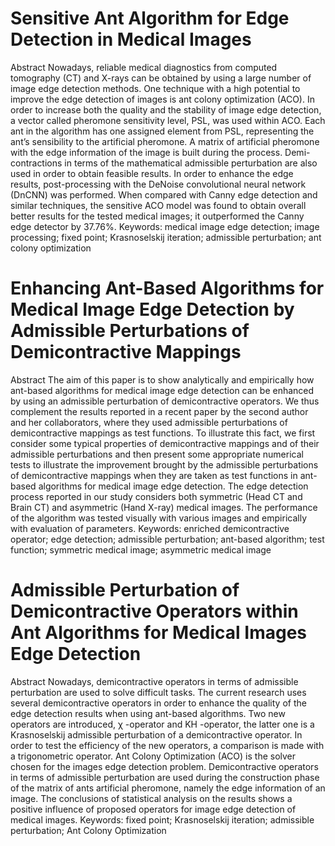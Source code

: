 # Sensitive Ant Algorithm for Edge Detection in Medical Images
Abstract
Nowadays, reliable medical diagnostics from computed tomography (CT) and X-rays can be obtained by using a large number of image edge detection methods. One technique with a high potential to improve the edge detection of images is ant colony optimization (ACO). In order to increase both the quality and the stability of image edge detection, a vector called pheromone sensitivity level, PSL, was used within ACO. Each ant in the algorithm has one assigned element from PSL, representing the ant’s sensibility to the artificial pheromone. A matrix of artificial pheromone with the edge information of the image is built during the process. Demi-contractions in terms of the mathematical admissible perturbation are also used in order to obtain feasible results. In order to enhance the edge results, post-processing with the DeNoise convolutional neural network (DnCNN) was performed. When compared with Canny edge detection and similar techniques, the sensitive ACO model was found to obtain overall better results for the tested medical images; it outperformed the Canny edge detector by 37.76%.
Keywords: medical image edge detection; image processing; fixed point; Krasnoselskij iteration; admissible perturbation; ant colony optimization

# Enhancing Ant-Based Algorithms for Medical Image Edge Detection by Admissible Perturbations of Demicontractive Mappings
Abstract
The aim of this paper is to show analytically and empirically how ant-based algorithms for medical image edge detection can be enhanced by using an admissible perturbation of demicontractive operators. We thus complement the results reported in a recent paper by the second author and her collaborators, where they used admissible perturbations of demicontractive mappings as test functions. To illustrate this fact, we first consider some typical properties of demicontractive mappings and of their admissible perturbations and then present some appropriate numerical tests to illustrate the improvement brought by the admissible perturbations of demicontractive mappings when they are taken as test functions in ant-based algorithms for medical image edge detection. The edge detection process reported in our study considers both symmetric (Head CT and Brain CT) and asymmetric (Hand X-ray) medical images. The performance of the algorithm was tested visually with various images and empirically with evaluation of parameters.
Keywords: enriched demicontractive operator; edge detection; admissible perturbation; ant-based algorithm; test function; symmetric medical image; asymmetric medical image

# Admissible Perturbation of Demicontractive Operators within Ant Algorithms for Medical Images Edge Detection
Abstract
Nowadays, demicontractive operators in terms of admissible perturbation are used to solve difficult tasks. The current research uses several demicontractive operators in order to enhance the quality of the edge detection results when using ant-based algorithms. Two new operators are introduced, χ -operator and KH -operator, the latter one is a Krasnoselskij admissible perturbation of a demicontractive operator. In order to test the efficiency of the new operators, a comparison is made with a trigonometric operator. Ant Colony Optimization (ACO) is the solver chosen for the images edge detection problem. Demicontractive operators in terms of admissible perturbation are used during the construction phase of the matrix of ants artificial pheromone, namely the edge information of an image. The conclusions of statistical analysis on the results shows a positive influence of proposed operators for image edge detection of medical images.
Keywords: fixed point; Krasnoselskij iteration; admissible perturbation; Ant Colony Optimization
